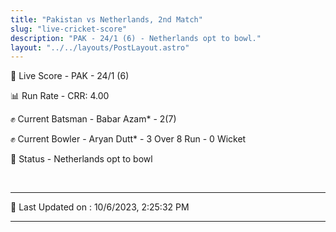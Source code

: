 ```yaml
---
title: "Pakistan vs Netherlands, 2nd Match"
slug: "live-cricket-score"
description: "PAK - 24/1 (6) - Netherlands opt to bowl."
layout: "../../layouts/PostLayout.astro"
---
```


🔴 Live Score - PAK - 24/1 (6)  

📊 Run Rate - CRR: 4.00  

✊ Current Batsman - Babar Azam* - 2(7)  

✊ Current Bowler - Aryan Dutt* - 3 Over 8 Run - 0 Wicket  

📑 Status - Netherlands opt to bowl

<br />

***

📝 Last Updated on : 10/6/2023, 2:25:32 PM

***

